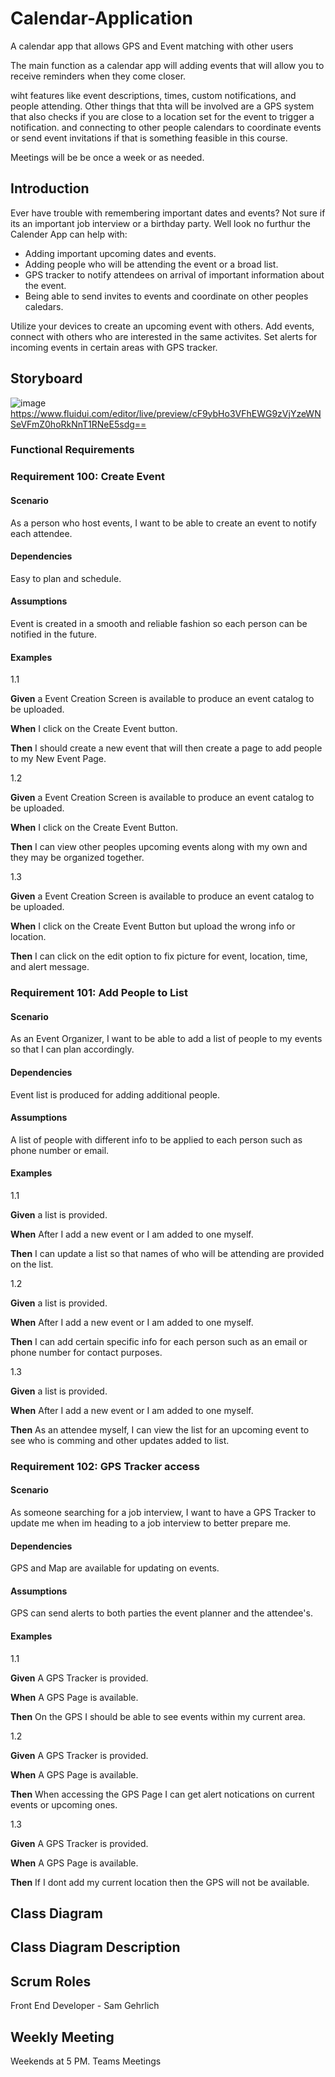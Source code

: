 # Calendar-Application
A calendar app that allows GPS and Event matching with other users

The main function as a calendar app will adding events that will allow you to receive reminders when they come closer. 

wiht features like event descriptions, times, custom notifications, and people attending.
Other things that  thta will be involved are a GPS system that also checks if you are close to a location set for the event to trigger a notification. and connecting to other people calendars to coordinate events or send event invitations if that is something feasible in this course.

Meetings will be be once a week or as needed. 

## Introduction

Ever have trouble with remembering important dates and events?  Not sure if its an important job interview or a birthday party.  Well look no furthur the Calender App can help with:

- Adding important upcoming dates and events.
- Adding people who will be attending the event or a broad list.
- GPS tracker to notify attendees on arrival of important information about the event.
- Being able to send invites to events and coordinate on other peoples caledars.

Utilize your devices to create an upcoming event with others.  Add events, connect with others who are interested in the same activites.  Set alerts for incoming events in certain areas with GPS tracker.  

## Storyboard

![image](https://user-images.githubusercontent.com/77586024/169616850-032363ff-3545-4cc4-bed8-117f7c8bcba8.png)
https://www.fluidui.com/editor/live/preview/cF9ybHo3VFhEWG9zVjYzeWNSeVFmZ0hoRkNnT1RNeE5sdg==

### Functional Requirements 

### Requirement 100: Create Event 

#### Scenario 

As a person who host events, I want to be able to create an event to notify each attendee. 

#### Dependencies

Easy to plan and schedule.

#### Assumptions

Event is created in a smooth and reliable fashion so each person can be notified in the future.

#### Examples 

1.1

**Given** a Event Creation Screen is available to produce an event catalog to be uploaded.

**When** I click on the Create Event button. 

**Then** I should create a new event that will then create a page to add people to my New Event Page. 

1.2

**Given** a Event Creation Screen is available to produce an event catalog to be uploaded.

**When** I click on the Create Event Button.

**Then** I can view other peoples upcoming events along with my own and they may be organized together. 

1.3 

**Given** a Event Creation Screen is available to produce an event catalog to be uploaded.

**When** I click on the Create Event Button but upload the wrong info or location.

**Then** I can click on the edit option to fix picture for event, location, time, and alert message.

### Requirement 101: Add People to List

#### Scenario 

As an Event Organizer, I want to be able to add a list of people to my events so that I can plan accordingly.

#### Dependencies

Event list is produced for adding additional people. 

#### Assumptions

A list of people with different info to be applied to each person such as phone number or email. 

#### Examples

1.1

**Given** a list is provided. 

**When** After I add a new event or I am added to one myself.

**Then** I can update a list so that names of who will be attending are provided on the list.

1.2

**Given** a list is provided. 

**When** After I add a new event or I am added to one myself.

**Then** I can add certain specific info for each person such as an email or phone number for contact purposes. 

1.3

**Given** a list is provided.

**When** After I add a new event or I am added to one myself.

**Then** As an attendee myself, I can view the list for an upcoming event to see who is comming and other updates added to list. 

### Requirement 102: GPS Tracker access 

#### Scenario 

As someone searching for a job interview, I want to have a GPS Tracker to update me when im heading to a job interview to better prepare me.  

#### Dependencies 

GPS and Map are available for updating on events.

#### Assumptions 

GPS can send alerts to both parties the event planner and the attendee's.

#### Examples

1.1

**Given** A GPS Tracker is provided.

**When** A GPS Page is available.

**Then** On the GPS I should be able to see events within my current area. 

1.2

**Given** A GPS Tracker is provided.

**When** A GPS Page is available.

**Then** When accessing the GPS Page I can get alert notications on current events or upcoming ones. 

1.3 

**Given** A GPS Tracker is provided.

**When** A GPS Page is available.

**Then** If I dont add my current location then the GPS will not be available.

## Class Diagram


## Class Diagram Description


## Scrum Roles 

Front End Developer - Sam Gehrlich

## Weekly Meeting 

Weekends at 5 PM. Teams Meetings 
